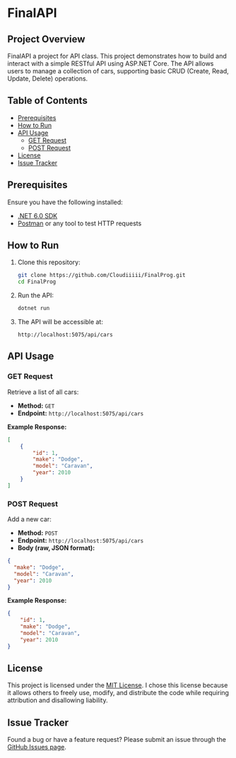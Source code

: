 # FinalAPI

## Project Overview
FinalAPI a project for API class. This project demonstrates how to build and interact with a simple RESTful API using ASP.NET Core. The API allows users to manage a collection of cars, supporting basic CRUD (Create, Read, Update, Delete) operations.

## Table of Contents
- [Prerequisites](#prerequisites)
- [How to Run](#how-to-run)
- [API Usage](#api-usage)
  - [GET Request](#get-request)
  - [POST Request](#post-request)
- [License](#license)
- [Issue Tracker](#issue-tracker)

## Prerequisites
Ensure you have the following installed:
- [.NET 6.0 SDK](https://dotnet.microsoft.com/en-us/download/dotnet/6.0)
- [Postman](https://www.postman.com/) or any tool to test HTTP requests

## How to Run
1. Clone this repository:
   ```bash
   git clone https://github.com/Cloudiiiii/FinalProg.git
   cd FinalProg
   ```
2. Run the API:
   ```bash
   dotnet run
   ```
3. The API will be accessible at:
   ```
   http://localhost:5075/api/cars
   ```

## API Usage

### GET Request
Retrieve a list of all cars:
- **Method:** `GET`
- **Endpoint:** `http://localhost:5075/api/cars`

**Example Response:**
```json
[
    {
        "id": 1,
        "make": "Dodge",
        "model": "Caravan",
        "year": 2010
    }
]
```

### POST Request
Add a new car:
- **Method:** `POST`
- **Endpoint:** `http://localhost:5075/api/cars`
- **Body (raw, JSON format):**
```json
{
  "make": "Dodge",
  "model": "Caravan",
  "year": 2010
}
```

**Example Response:**
```json
{
    "id": 1,
    "make": "Dodge",
    "model": "Caravan",
    "year": 2010
}
```

## License
This project is licensed under the [MIT License](https://opensource.org/licenses/MIT). I chose this license because it allows others to freely use, modify, and distribute the code while requiring attribution and disallowing liability.

## Issue Tracker
Found a bug or have a feature request? Please submit an issue through the [GitHub Issues page](https://github.com/Cloudiiiii/FinalProg/issues).
